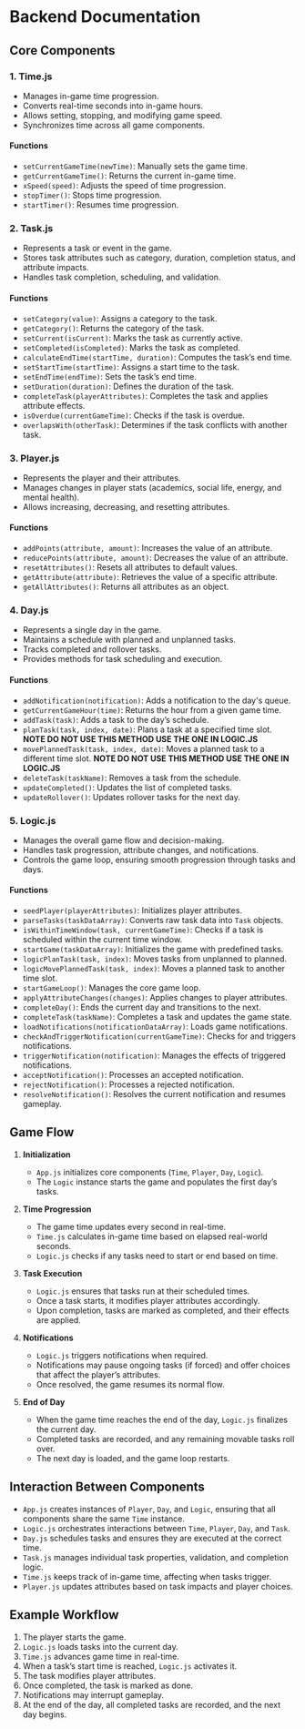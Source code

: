 # Backend Documentation

## Core Components

### 1. **Time.js**
- Manages in-game time progression.
- Converts real-time seconds into in-game hours.
- Allows setting, stopping, and modifying game speed.
- Synchronizes time across all game components.

#### **Functions**
- `setCurrentGameTime(newTime)`: Manually sets the game time.
- `getCurrentGameTime()`: Returns the current in-game time.
- `xSpeed(speed)`: Adjusts the speed of time progression.
- `stopTimer()`: Stops time progression.
- `startTimer()`: Resumes time progression.

### 2. **Task.js**
- Represents a task or event in the game.
- Stores task attributes such as category, duration, completion status, and attribute impacts.
- Handles task completion, scheduling, and validation.

#### **Functions**
- `setCategory(value)`: Assigns a category to the task.
- `getCategory()`: Returns the category of the task.
- `setCurrent(isCurrent)`: Marks the task as currently active.
- `setCompleted(isCompleted)`: Marks the task as completed.
- `calculateEndTime(startTime, duration)`: Computes the task’s end time.
- `setStartTime(startTime)`: Assigns a start time to the task.
- `setEndTime(endTime)`: Sets the task’s end time.
- `setDuration(duration)`: Defines the duration of the task.
- `completeTask(playerAttributes)`: Completes the task and applies attribute effects.
- `isOverdue(currentGameTime)`: Checks if the task is overdue.
- `overlapsWith(otherTask)`: Determines if the task conflicts with another task.

### 3. **Player.js**
- Represents the player and their attributes.
- Manages changes in player stats (academics, social life, energy, and mental health).
- Allows increasing, decreasing, and resetting attributes.

#### **Functions**
- `addPoints(attribute, amount)`: Increases the value of an attribute.
- `reducePoints(attribute, amount)`: Decreases the value of an attribute.
- `resetAttributes()`: Resets all attributes to default values.
- `getAttribute(attribute)`: Retrieves the value of a specific attribute.
- `getAllAttributes()`: Returns all attributes as an object.

### 4. **Day.js**
- Represents a single day in the game.
- Maintains a schedule with planned and unplanned tasks.
- Tracks completed and rollover tasks.
- Provides methods for task scheduling and execution.

#### **Functions**
- `addNotification(notification)`: Adds a notification to the day's queue.
- `getCurrentGameHour(time)`: Returns the hour from a given game time.
- `addTask(task)`: Adds a task to the day’s schedule.
- `planTask(task, index, date)`: Plans a task at a specified time slot. **NOTE DO NOT USE THIS METHOD USE THE ONE IN LOGIC.JS**
- `movePlannedTask(task, index, date)`: Moves a planned task to a different time slot. **NOTE DO NOT USE THIS METHOD USE THE ONE IN LOGIC.JS**
- `deleteTask(taskName)`: Removes a task from the schedule.
- `updateCompleted()`: Updates the list of completed tasks.
- `updateRollover()`: Updates rollover tasks for the next day.

### 5. **Logic.js**
- Manages the overall game flow and decision-making.
- Handles task progression, attribute changes, and notifications.
- Controls the game loop, ensuring smooth progression through tasks and days.

#### **Functions**
- `seedPlayer(playerAttributes)`: Initializes player attributes.
- `parseTasks(taskDataArray)`: Converts raw task data into `Task` objects.
- `isWithinTimeWindow(task, currentGameTime)`: Checks if a task is scheduled within the current time window.
- `startGame(taskDataArray)`: Initializes the game with predefined tasks.
- `logicPlanTask(task, index)`: Moves tasks from unplanned to planned.
- `logicMovePlannedTask(task, index)`: Moves a planned task to another time slot.
- `startGameLoop()`: Manages the core game loop.
- `applyAttributeChanges(changes)`: Applies changes to player attributes.
- `completeDay()`: Ends the current day and transitions to the next.
- `completeTask(taskName)`: Completes a task and updates the game state.
- `loadNotifications(notificationDataArray)`: Loads game notifications.
- `checkAndTriggerNotification(currentGameTime)`: Checks for and triggers notifications.
- `triggerNotification(notification)`: Manages the effects of triggered notifications.
- `acceptNotification()`: Processes an accepted notification.
- `rejectNotification()`: Processes a rejected notification.
- `resolveNotification()`: Resolves the current notification and resumes gameplay.

## Game Flow
1. **Initialization**
   - `App.js` initializes core components (`Time`, `Player`, `Day`, `Logic`).
   - The `Logic` instance starts the game and populates the first day’s tasks.

2. **Time Progression**
   - The game time updates every second in real-time.
   - `Time.js` calculates in-game time based on elapsed real-world seconds.
   - `Logic.js` checks if any tasks need to start or end based on time.

3. **Task Execution**
   - `Logic.js` ensures that tasks run at their scheduled times.
   - Once a task starts, it modifies player attributes accordingly.
   - Upon completion, tasks are marked as completed, and their effects are applied.

4. **Notifications**
   - `Logic.js` triggers notifications when required.
   - Notifications may pause ongoing tasks (if forced) and offer choices that affect the player’s attributes.
   - Once resolved, the game resumes its normal flow.

5. **End of Day**
   - When the game time reaches the end of the day, `Logic.js` finalizes the current day.
   - Completed tasks are recorded, and any remaining movable tasks roll over.
   - The next day is loaded, and the game loop restarts.

## Interaction Between Components
- `App.js` creates instances of `Player`, `Day`, and `Logic`, ensuring that all components share the same `Time` instance.
- `Logic.js` orchestrates interactions between `Time`, `Player`, `Day`, and `Task`.
- `Day.js` schedules tasks and ensures they are executed at the correct time.
- `Task.js` manages individual task properties, validation, and completion logic.
- `Time.js` keeps track of in-game time, affecting when tasks trigger.
- `Player.js` updates attributes based on task impacts and player choices.

## Example Workflow
1. The player starts the game.
2. `Logic.js` loads tasks into the current day.
3. `Time.js` advances game time in real-time.
4. When a task’s start time is reached, `Logic.js` activates it.
5. The task modifies player attributes.
6. Once completed, the task is marked as done.
7. Notifications may interrupt gameplay.
8. At the end of the day, all completed tasks are recorded, and the next day begins.